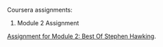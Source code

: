 

Coursera assignments:

1. Module 2 Assignment

[Assignment for Module 2: Best Of Stephen Hawking](https://github.com/msritambhra/coursera/blob/gh-pages/mod2-asg/index.html).  

